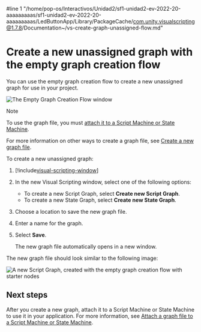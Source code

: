 #line 1 "/home/pop-os/Interactivos/Unidad2/sf1-unidad2-ev-2022-20-aaaaaaaaas/sf1-unidad2-ev-2022-20-aaaaaaaaas/LedButtonApp/Library/PackageCache/com.unity.visualscripting@1.7.8/Documentation~/vs-create-graph-unassigned-flow.md"
# Create a new unassigned graph with the empty graph creation flow

You can use the empty graph creation flow to create a new unassigned graph for use in your project. 

![The Empty Graph Creation Flow window](images\vs-empty-graph-create-flow.png)

> [!NOTE]
> To use the graph file, you must [attach it to a Script Machine or State Machine](vs-attach-graph-machine.md).

For more information on other ways to create a graph file, see [Create a new graph file](vs-create-graph.md).

To create a new unassigned graph: 

1. [!include[visual-scripting-window](./snippets/vs-visual-scripting-window.md)]

2. In the new Visual Scripting window, select one of the following options: 

    * To create a new Script Graph, select **Create new Script Graph**. 
    * To create a new State Graph, select **Create new State Graph**. 

3. Choose a location to save the new graph file.

1. Enter a name for the graph.

1. Select **Save**.

    The new graph file automatically opens in a new window. 

The new graph file should look similar to the following image: 

![A new Script Graph, created with the empty graph creation flow with starter nodes](images\vs-new-graph-starter-nodes.png)

## Next steps 

After you create a new graph, attach it to a Script Machine or State Machine to use it in your application. For more information, see [Attach a graph file to a Script Machine or State Machine](vs-attach-graph-machine.md).
